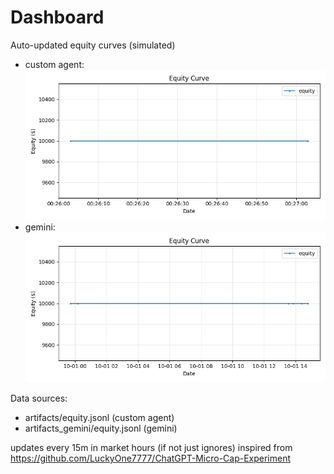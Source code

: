 # Dashboard

Auto-updated equity curves (simulated)

- custom agent: ![Equity Curve](artifacts/equity.png?v=5626608)
- gemini: ![Equity Curve (Gemini)](artifacts_gemini/equity.png?v=5626608)

Data sources:
- artifacts/equity.jsonl (custom agent)
- artifacts_gemini/equity.jsonl (gemini)

updates every 15m in market hours (if not just ignores)
inspired from https://github.com/LuckyOne7777/ChatGPT-Micro-Cap-Experiment